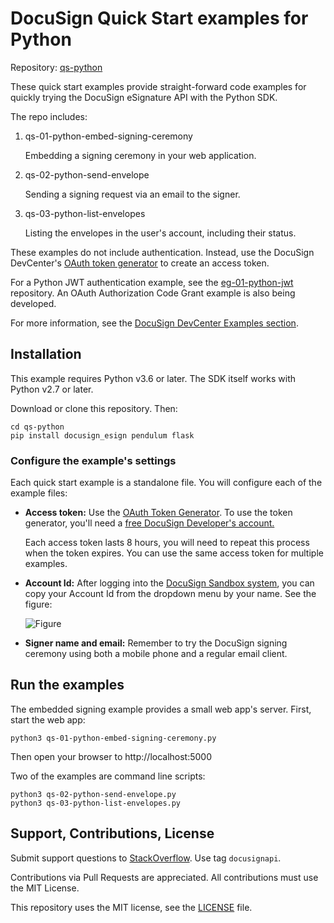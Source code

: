 # DocuSign Quick Start examples for Python

Repository: [qs-python](https://github.com/docusign/qs-python)

These quick start examples provide straight-forward
code examples for quickly
trying the DocuSign eSignature API with the Python SDK.

The repo includes:

1. qs-01-python-embed-signing-ceremony

   Embedding a signing ceremony in your web application.
2. qs-02-python-send-envelope

   Sending a signing request via an email to the signer.
3. qs-03-python-list-envelopes

   Listing the envelopes in the user's account, including their status.

These examples do not include authentication. Instead,
use the DocuSign DevCenter's
[OAuth token generator](https://developers.docusign.com/oauth-token-generator)
to create an access token.

For a Python JWT authentication example, see the
[eg-01-python-jwt](https://github.com/docusign/eg-01-python-jwt)
repository. An OAuth Authorization Code Grant example is
also being developed.

For more information, see the
[DocuSign DevCenter Examples section](https://developers.docusign.com/esign-rest-api/code-examples).

## Installation

This example requires Python v3.6 or later.
The SDK itself works with Python v2.7 or later.

Download or clone this repository. Then:

````
cd qs-python
pip install docusign_esign pendulum flask
````

### Configure the example's settings
Each quick start example is a standalone file. You will configure
each of the example files:

 * **Access token:** Use the [OAuth Token Generator](https://developers.docusign.com/oauth-token-generator).
   To use the token generator, you'll need a
   [free DocuSign Developer's account.](https://go.docusign.com/o/sandbox/)

   Each access token lasts 8 hours, you will need to repeat this process
   when the token expires. You can use the same access token for
   multiple examples.

 * **Account Id:** After logging into the [DocuSign Sandbox system](https://demo.docusign.net),
   you can copy your Account Id from the dropdown menu by your name. See the figure:

   ![Figure](https://raw.githubusercontent.com/docusign/qs-python/master/documentation/account_id.png)
 * **Signer name and email:** Remember to try the DocuSign signing ceremony using both a mobile phone and a regular
   email client.

## Run the examples

The embedded signing example provides a small web app's server.
First, start the web app:
````
python3 qs-01-python-embed-signing-ceremony.py
````
Then open your browser to http://localhost:5000

Two of the examples are command line scripts:
````
python3 qs-02-python-send-envelope.py
python3 qs-03-python-list-envelopes.py
````

## Support, Contributions, License

Submit support questions to [StackOverflow](https://stackoverflow.com). Use tag `docusignapi`.

Contributions via Pull Requests are appreciated.
All contributions must use the MIT License.

This repository uses the MIT license, see the
[LICENSE](https://github.com/docusign/eg-01-Python-jwt/blob/master/LICENSE) file.
